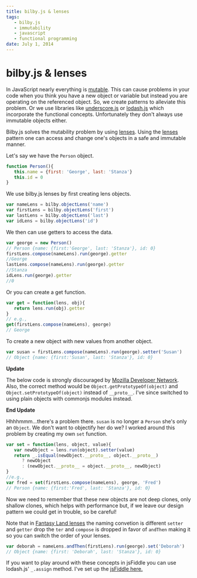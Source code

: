 ```yaml
---
title: bilby.js & lenses
tags:
   - bilby.js
   - immutability
   - javascript
   - functional programming
date: July 1, 2014
---
```


# bilby.js & lenses

In JavaScript nearly everything is [mutable][]. This can cause problems
in your code when you think you have a new object or variable but
instead you are operating on the referenced object. So, we create
patterns to alleviate this problem. Or we use libraries like
[underscore.js][] or [lodash.js][] which incorporate the functional
concepts. Unfortunately they don't always use immutable objects either.

  [mutable]: http://en.wikipedia.org/wiki/Mutable
  [underscore.js]: http://underscorejs.org/
  [lodash.js]: http://lodash.com/docs

Bilby.js solves the mutability problem by using [lenses][]. Using the
[lenses][1] pattern one can access and change one's objects in a safe
and immutable manner.

  [lenses]: http://bilby.brianmckenna.org/#lenses
  [1]: http://en.wikipedia.org/wiki/Bidirectional_transformation

Let's say we have the `Person` object.

```javascript
function Person(){
   this.name = {first: 'George', last: 'Stanza'}
   this.id = 0
}
```

We use bilby.js lenses by first creating lens objects.

```javascript
var nameLens = bilby.objectLens('name')
var firstLens = bilby.objectLens('first')
var lastLens = bilby.objectLens('last')
var idLens = bilby.objectLens('id')
```

We then can use getters to access the data.

```javascript
var george = new Person()
// Person {name: {first:'George', last: 'Stanza'}, id: 0}
firstLens.compose(nameLens).run(george).getter
//George
lastLens.compose(nameLens).run(george).getter
//Stanza
idLens.run(george).getter
//0
```

Or you can create a get function.

```javascript
var get = function(lens, obj){
   return lens.run(obj).getter
}
// e.g.,
get(firstLens.compose(nameLens), george)
// George
```

To create a new object with new values from another object.

```javascript
var susan = firstLens.compose(nameLens).run(george).setter('Susan')
// Object {name: {first:'Susan', last: 'Stanza'}, id: 0}
```

**Update**

The below code is strongly discouraged by [Mozilla Developer Network][].
Also, the correct method would be `Object.getPrototypeOf(object)` and
`Object.setPrototypeOf(object)` instead of `__proto__`. I've since
switched to using plain objects with commonjs modules instead.

  [Mozilla Developer Network]: https://developer.mozilla.org/en-US/docs/Web/JavaScript/Reference/Global_Objects/Object/getPrototypeOf

**End Update**

Hhhhmmm...there's a problem there. `susan` is no longer a `Person` she's
only an `Object`. We don't want to objectify her do we? I worked around
this problem by creating my own `set` function.

```javascript
var set = function(lens, object, value){
   var newObject = lens.run(object).setter(value)
   return _.isEqual(newObject.__proto__, object.__proto__) 
      ? newObject 
      : (newObject.__proto__ = object.__proto__, newObject)
}
//e.g.,
var fred = set(firstLens.compose(nameLens), george, 'Fred')
// Person {name: {first:'Fred', last: 'Stanza'}, id: 0}

```

Now we need to remember that these new objects are not deep clones, only
shallow clones, which helps with performance but, if we leave our design
pattern we could get in trouble, so be careful!

Note that in [Fantasy Land lenses][] the naming convetion is different
`setter` and `getter` drop the `ter` and `compose` is dropped in favor
of `andThen` making it so you can switch the order of your lenses.

  [Fantasy Land lenses]: https://github.com/fantasyland/fantasy-lenses

```javascript
var deborah = nameLens.andThen(firstLens).run(george).set('Deborah')
// Object {name: {first: 'Deborah', last: 'Stanza'}, id: 0}
```

If you want to play around with these concepts in jsFiddle you can use lodash.js' `_.assign` method. I've set up the [jsFiddle here.](http://jsfiddle.net/jon49/3xRNT/)
